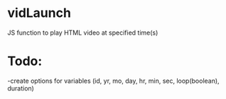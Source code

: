 vidLaunch
=======

JS function to play HTML video at specified time(s)

Todo:
=======
-create options for variables (id, yr, mo, day, hr, min, sec, loop(boolean), duration)
